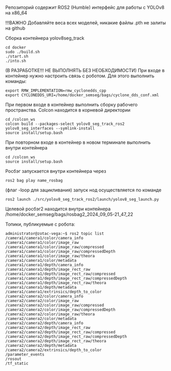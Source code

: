 Репозиторий содержит ROS2 (Humble) интерфейс для работы с YOLOv8 на x86_64

!!!ВАЖНО Добавляйте веса всех моделей, никакие файлы .pth не залиты на github

Сборка контейнера yolov8seg_track
```
cd docker
sudo ./build.sh
./start.sh
./into.sh
```

(В РАЗРАБОТКЕ!!! НЕ ВЫПОЛНЯТЬ БЕЗ НЕОБХОДИМОСТИ) При входе в контейнер нужно настроить связь с роботом. Для этого выполнить команды:
```
export RMW_IMPLEMENTATION=rmw_cyclonedds_cpp
export CYCLONEDDS_URI=/home/docker_semseg/bags/cyclone_dds_conf.xml
```

При первом входе в контейнер выполнить сборку рабочего пространства. Colcon находится в корневой директории  
```
cd /colcon_ws
colcon build --packages-select yolov8_seg_track_ros2 yolov8_seg_interfaces --symlink-install
source install/setup.bash
```

При повторном входе в контейнер в новом терминале выполнить внутри контейнера
```
cd /colcon_ws
source install/setup.bash
```
 
 
Росбэг запускается внутри контейнера через
```
ros2 bag play name_rosbag
```
(флаг  -loop для зацикливания)
запуск нод осуществляется по команде
```
ros2 launch ./src/yolov8_seg_track_ros2/launch/yolov8_seg_launch.py
```

Целевой росбэг2 находится внутри контейнера /home/docker_semseg/bags/rosbag2_2024_09_05-21_47_22
 

Топики, публикуемые с робота:
```
administrator@zotac-vega:~$ ros2 topic list
/camera1/camera1/color/camera_info
/camera1/camera1/color/image_raw
/camera1/camera1/color/image_raw/compressed
/camera1/camera1/color/image_raw/compressedDepth
/camera1/camera1/color/image_raw/theora
/camera1/camera1/color/metadata
/camera1/camera1/depth/camera_info
/camera1/camera1/depth/image_rect_raw
/camera1/camera1/depth/image_rect_raw/compressed
/camera1/camera1/depth/image_rect_raw/compressedDepth
/camera1/camera1/depth/image_rect_raw/theora
/camera1/camera1/depth/metadata
/camera1/camera1/extrinsics/depth_to_color
/camera2/camera2/color/camera_info
/camera2/camera2/color/image_raw
/camera2/camera2/color/image_raw/compressed
/camera2/camera2/color/image_raw/compressedDepth
/camera2/camera2/color/image_raw/theora
/camera2/camera2/color/metadata
/camera2/camera2/depth/camera_info
/camera2/camera2/depth/image_rect_raw
/camera2/camera2/depth/image_rect_raw/compressed
/camera2/camera2/depth/image_rect_raw/compressedDepth
/camera2/camera2/depth/image_rect_raw/theora
/camera2/camera2/depth/metadata
/camera2/camera2/extrinsics/depth_to_color
/parameter_events
/rosout
/tf_static
```